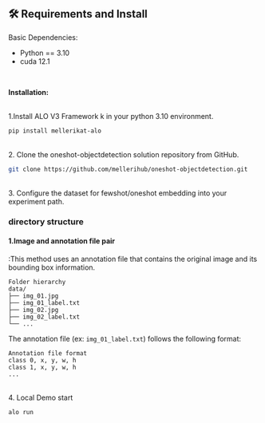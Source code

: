 
## :hammer_and_wrench:  Requirements and Install 

Basic Dependencies:

* Python == 3.10
* cuda 12.1
<br>

**Installation:**

<br>
1.Install ALO V3 Framework k in your python 3.10 environment.

```bash
pip install mellerikat-alo
```

<br>
2. Clone the oneshot-objectdetection solution repository from GitHub.

```bash
git clone https://github.com/mellerihub/oneshot-objectdetection.git
```

<br>
3. Configure the dataset for fewshot/oneshot embedding into your experiment path.<br>

### directory structure <br>

#### **1.Image and annotation file pair**<br>
:This method uses an annotation file that contains the original image and its bounding box information.<br>

```
Folder hierarchy
data/
├── img_01.jpg
├── img_01_label.txt
├── img_02.jpg
├── img_02_label.txt
└── ...
```
The annotation file (ex: `img_01_label.txt`) follows the following format:
```
Annotation file format
class 0, x, y, w, h
class 1, x, y, w, h
...
```


<br>
4. Local Demo start

```bash
alo run
```
